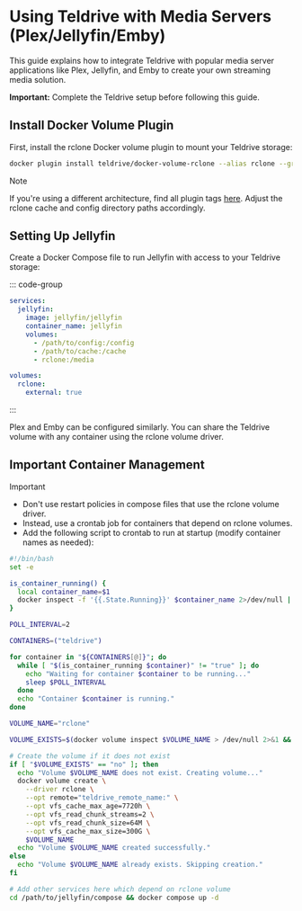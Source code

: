 # Using Teldrive with Media Servers (Plex/Jellyfin/Emby)

This guide explains how to integrate Teldrive with popular media server applications like Plex, Jellyfin, and Emby to create your own streaming media solution.

**Important:** Complete the Teldrive setup before following this guide.

## Install Docker Volume Plugin

First, install the rclone Docker volume plugin to mount your Teldrive storage:

```bash
docker plugin install teldrive/docker-volume-rclone --alias rclone --grant-all-permissions args="--allow-other" config=/etc/rclone cache=/var/cache
```

> [!NOTE]
> If you're using a different architecture, find all plugin tags [here](https://github.com/tgdrive/rclone/pkgs/container/docker-volume-rclone). Adjust the rclone cache and config directory paths accordingly.

## Setting Up Jellyfin

Create a Docker Compose file to run Jellyfin with access to your Teldrive storage:

::: code-group

```yml [docker-compose.yml]
services:
  jellyfin:
    image: jellyfin/jellyfin
    container_name: jellyfin
    volumes:
      - /path/to/config:/config
      - /path/to/cache:/cache
      - rclone:/media

volumes:
  rclone:
    external: true
```
:::

Plex and Emby can be configured similarly. You can share the Teldrive volume with any container using the rclone volume driver.

## Important Container Management

> [!IMPORTANT]
> - Don't use restart policies in compose files that use the rclone volume driver.
> - Instead, use a crontab job for containers that depend on rclone volumes.
> - Add the following script to crontab to run at startup (modify container names as needed):

```bash
#!/bin/bash
set -e

is_container_running() {
  local container_name=$1
  docker inspect -f '{{.State.Running}}' $container_name 2>/dev/null || echo "false"
}

POLL_INTERVAL=2

CONTAINERS=("teldrive")

for container in "${CONTAINERS[@]}"; do
  while [ "$(is_container_running $container)" != "true" ]; do
    echo "Waiting for container $container to be running..."
    sleep $POLL_INTERVAL
  done
  echo "Container $container is running."
done

VOLUME_NAME="rclone"

VOLUME_EXISTS=$(docker volume inspect $VOLUME_NAME > /dev/null 2>&1 && echo "yes" || echo "no")

# Create the volume if it does not exist
if [ "$VOLUME_EXISTS" == "no" ]; then
  echo "Volume $VOLUME_NAME does not exist. Creating volume..."
  docker volume create \
    --driver rclone \
    --opt remote="teldrive_remote_name:" \
    --opt vfs_cache_max_age=7720h \
    --opt vfs_read_chunk_streams=2 \
    --opt vfs_read_chunk_size=64M \
    --opt vfs_cache_max_size=300G \
    $VOLUME_NAME
  echo "Volume $VOLUME_NAME created successfully."
else
  echo "Volume $VOLUME_NAME already exists. Skipping creation."
fi

# Add other services here which depend on rclone volume
cd /path/to/jellyfin/compose && docker compose up -d
```
